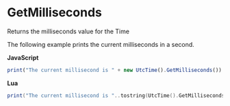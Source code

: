 # GetMilliseconds

Returns the milliseconds value for the Time

The following example prints the current milliseconds in a second.

**JavaScript**
```js
print("The current millisecond is " + new UtcTime().GetMilliseconds())
```

**Lua**
```lua
print("The current millisecond is "..tostring(UtcTime().GetMilliseconds()))
```